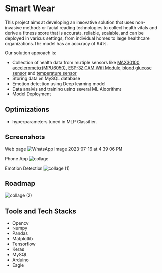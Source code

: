 # Smart Wear

This project aims at developing an innovative solution that uses non-invasive methods or facial reading technologies to collect health vitals and derive a fitness score that is accurate, reliable, scalable, and can be deployed in various settings, from individual homes to large healthcare organizations.The model has an accuracy of 94%.

Our solution approach is:

- Collection of health data from multiple sensors like [MAX30100](https://www.googleadservices.com/pagead/aclk?sa=L&ai=DChcSEwiBwtSgl5OAAxVokmYCHayHARYYABADGgJzbQ&ae=2&ohost=www.google.com&cid=CAESbeD24wXBk5ZzJFf2u8SABNRn9sXr6rfA9lxRIw6pJDPRrm0YF-2hxxY0dIUxZqDdhSeYgL-WT3kGR5HcEi2M3wqlTsLS1hauIALa5dBEvMEIMQLdFRuNWlTGGSYd0jCW9pT9S3PNhVb0ESJ-XLM&sig=AOD64_0GYnq2_s3afIoi7u4te_2mJRxxEA&ctype=5&q=&ved=2ahUKEwi068qgl5OAAxU1amwGHRNZDyUQ9aACKAB6BAgGEBU&adurl=), [accelerometer(MPU6050)](https://robu.in/product/mpu-6050-gyro-sensor-2-accelerometer/), [ESP-32 CAM Wifi Module](https://www.electronicscomp.com/esp32-cam-wifi-module-bluetooth-with-ov2640-camera-module-2mp-for-face-recognization?gclid=Cj0KCQjwqs6lBhCxARIsAG8YcDjopqELU-LpxUKawFz5oCwQjMG2bDbsRsNPxCS4mywbILHjh4zcjdAaAliMEALw_wcB), [blood glucose sensor](https://www.researchgate.net/figure/Working-principle-of-the-glucose-sensor-patch-and-characterization-in-a-semi-infinite_fig1_358801890) and [temperature sensor](https://eepower.com/resistor-guide/resistor-types/ntc-thermistor/)
- Storing data on MySQL database
- Emotion detection using Deep learning model
- Data analyis and training using several ML Algorithms
- Model Deployment 

 

 




## Optimizations
- hyperparameters tuned in MLP Classifier.


## Screenshots


Web page
![WhatsApp Image 2023-07-16 at 4 39 06 PM](https://github.com/monalisa22/FutureWearHackathon/assets/100671634/e2c5798c-f9a8-491f-b214-09a60c50b68d)

Phone App
![collage](https://github.com/monalisa22/FutureWearHackathon/assets/100671634/f4401f47-272e-489b-a441-be9e978d9d21)


Emotion Detection
![collage (1)](https://github.com/monalisa22/FutureWearHackathon/assets/100671634/1578eb7f-4d6b-4892-9631-ee029b4e80ad)


## Roadmap
![collage (2)](https://github.com/monalisa22/FutureWearHackathon/assets/100671634/d175dc6d-26a2-4074-aa0e-6eeb1d214c7b)



## Tools and Tech Stacks
- Opencv
- Numpy
- Pandas
- Matplotlib
- Tensorflow
- Keras
- MySQL
- Arduino
- Eagle




